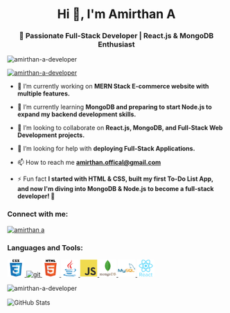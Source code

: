 <h1 align="center">Hi 👋, I'm Amirthan A</h1>
<h3 align="center">🚀 Passionate Full-Stack Developer | React.js & MongoDB Enthusiast</h3>

<p align="left"> <img src="https://komarev.com/ghpvc/?username=amirthan-a-developer&label=Profile%20views&color=0e75b6&style=flat" alt="amirthan-a-developer" /> </p>

<p align="left"> <a href="https://github.com/ryo-ma/github-profile-trophy"><img src="https://github-profile-trophy.vercel.app/?username=amirthan-a-developer" alt="amirthan-a-developer" /></a> </p>

- 🔭 I’m currently working on **MERN Stack E-commerce website with multiple features.**

- 🌱 I’m currently learning **MongoDB and preparing to start Node.js to expand my backend development skills.**

- 👯 I’m looking to collaborate on **React.js, MongoDB, and Full-Stack Web Development projects.**

- 🤝 I’m looking for help with **deploying Full-Stack Applications.**

- 📫 How to reach me **amirthan.offical@gmail.com**

- ⚡ Fun fact **I started with HTML & CSS, built my first To-Do List App, and now I'm diving into MongoDB & Node.js to become a full-stack developer! 🚀**

<h3 align="left">Connect with me:</h3>
<p align="left">
<a href="https://www.linkedin.com/in/amirthan" target="_blank"><img align="center" src="https://raw.githubusercontent.com/rahuldkjain/github-profile-readme-generator/master/src/images/icons/Social/linked-in-alt.svg" alt="amirthan a" height="30" width="40" /></a>
</p>

<h3 align="left">Languages and Tools:</h3>
<p align="left"> <a href="https://www.w3schools.com/css/" target="_blank" rel="noreferrer"> <img src="https://raw.githubusercontent.com/devicons/devicon/master/icons/css3/css3-original-wordmark.svg" alt="css3" width="40" height="40"/> </a> <a href="https://git-scm.com/" target="_blank" rel="noreferrer"> <img src="https://www.vectorlogo.zone/logos/git-scm/git-scm-icon.svg" alt="git" width="40" height="40"/> </a> <a href="https://www.w3.org/html/" target="_blank" rel="noreferrer"> <img src="https://raw.githubusercontent.com/devicons/devicon/master/icons/html5/html5-original-wordmark.svg" alt="html5" width="40" height="40"/> </a> <a href="https://www.java.com" target="_blank" rel="noreferrer"> <img src="https://raw.githubusercontent.com/devicons/devicon/master/icons/java/java-original.svg" alt="java" width="40" height="40"/> </a> <a href="https://developer.mozilla.org/en-US/docs/Web/JavaScript" target="_blank" rel="noreferrer"> <img src="https://raw.githubusercontent.com/devicons/devicon/master/icons/javascript/javascript-original.svg" alt="javascript" width="40" height="40"/> </a> <a href="https://www.mongodb.com/" target="_blank" rel="noreferrer"> <img src="https://raw.githubusercontent.com/devicons/devicon/master/icons/mongodb/mongodb-original-wordmark.svg" alt="mongodb" width="40" height="40"/> </a> <a href="https://www.mysql.com/" target="_blank" rel="noreferrer"> <img src="https://raw.githubusercontent.com/devicons/devicon/master/icons/mysql/mysql-original-wordmark.svg" alt="mysql" width="40" height="40"/> </a> <a href="https://reactjs.org/" target="_blank" rel="noreferrer"> <img src="https://raw.githubusercontent.com/devicons/devicon/master/icons/react/react-original-wordmark.svg" alt="react" width="40" height="40"/> </a> </p>

<p><img align="center" src="https://github-readme-stats.vercel.app/api/top-langs?username=amirthan-a-developer&show_icons=true&locale=en&layout=compact" alt="amirthan-a-developer" /></p>

<p>
 <img align="center" src="https://github-readme-stats.vercel.app/api?username=AMIRTHAN-A-developer&show_icons=true&theme=radical" alt="GitHub Stats" />
</p>

